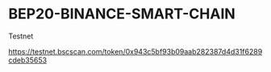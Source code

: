 # BEP20-BINANCE-SMART-CHAIN
Testnet

https://testnet.bscscan.com/token/0x943c5bf93b09aab282387d4d31f6289cdeb35653

